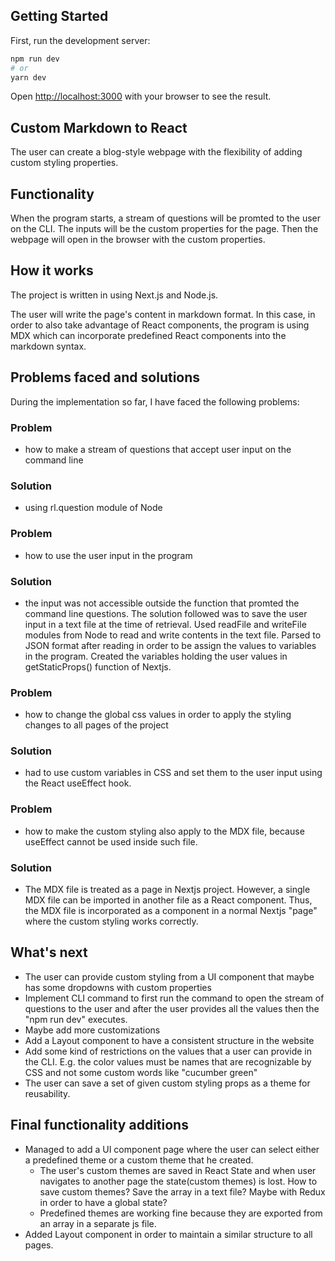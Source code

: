 ## Getting Started

First, run the development server:

```bash
npm run dev
# or
yarn dev
```

Open [http://localhost:3000](http://localhost:3000) with your browser to see the result.


## Custom Markdown to React

The user can create a blog-style webpage with the flexibility of adding custom styling properties.

## Functionality

When the program starts, a stream of questions will be promted to the user on the CLI. The inputs will be the custom properties for the page.
Then the webpage will open in the browser with the custom properties.

## How it works

The project is written in using Next.js and Node.js.

The user will write the page's content in markdown format. In this case, in order to also take advantage of React components, the program is using MDX which can incorporate predefined React components into the markdown syntax.

## Problems faced and solutions

During the implementation so far, I have faced the following problems:

### Problem

- how to make a stream of questions that accept user input on the command line

### Solution

- using rl.question module of Node

### Problem

- how to use the user input in the program

### Solution

- the input was not accessible outside the function that promted the command line questions. The solution followed was to save the user input in a text file at the time of retrieval. Used readFile and writeFile modules from Node to read and write contents in the text file. Parsed to JSON format after reading in order to be assign the values to variables in the program. Created the variables holding the user values in getStaticProps() function of Nextjs.

### Problem

- how to change the global css values in order to apply the styling changes to all pages of the project

### Solution

- had to use custom variables in CSS and set them to the user input using the React useEffect hook.

### Problem

- how to make the custom styling also apply to the MDX file, because useEffect cannot be used inside such file.

### Solution

- The MDX file is treated as a page in Nextjs project. However, a single MDX file can be imported in another file as a React component. Thus, the MDX file is incorporated as a component in a normal Nextjs "page" where the custom styling works correctly.

## What's next

 - The user can provide custom styling from a UI component that maybe has some dropdowns with custom properties
 - Implement CLI command to first run the command to open the stream of questions to the user and after the user provides all the values then the "npm run dev" executes.
 - Maybe add more customizations
 - Add a Layout component to have a consistent structure in the website
 - Add some kind of restrictions on the values that a user can provide in the CLI. E.g. the color values must be names that are recognizable by CSS and not some custom words like "cucumber green"
 - The user can save a set of given custom styling props as a theme for reusability.

## Final functionality additions

 - Managed to add a UI component page where the user can select either a predefined theme or a custom theme that he created.
    - The user's custom themes are saved in React State and when user navigates to another page the state(custom themes) is lost. How to save custom themes? Save the array in a text file? Maybe with Redux in order to have a global state?
    - Predefined themes are working fine because they are exported from an array in a separate js file.
 - Added Layout component in order to maintain a similar structure to all pages.




